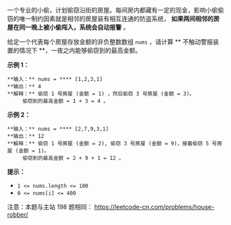 一个专业的小偷，计划偷窃沿街的房屋。每间房内都藏有一定的现金，影响小偷偷窃的唯一制约因素就是相邻的房屋装有相互连通的防盗系统，
**如果两间相邻的房屋在同一晚上被小偷闯入，系统会自动报警** 。

给定一个代表每个房屋存放金额的非负整数数组 `nums` ，请计算 **  不触动警报装置的情况下 **，一夜之内能够偷窃到的最高金额。



**示例 1：**

    
    
    **输入：** nums = **** [1,2,3,1]
    **输出：** 4
    **解释：** 偷窃 1 号房屋 (金额 = 1) ，然后偷窃 3 号房屋 (金额 = 3)。
         偷窃到的最高金额 = 1 + 3 = 4 。

**示例 2：**

    
    
    **输入：** nums = **** [2,7,9,3,1]
    **输出：** 12
    **解释：** 偷窃 1 号房屋 (金额 = 2), 偷窃 3 号房屋 (金额 = 9)，接着偷窃 5 号房屋 (金额 = 1)。
         偷窃到的最高金额 = 2 + 9 + 1 = 12 。
    



**提示：**

  * `1 <= nums.length <= 100`
  * `0 <= nums[i] <= 400`



注意：本题与主站 198 题相同： <https://leetcode-cn.com/problems/house-robber/>

